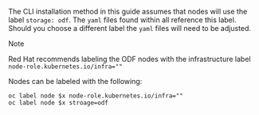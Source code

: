 The CLI installation method in this guide assumes that nodes will use the label `storage: odf`. The `yaml` files found within all reference this label. Should you choose a different label the `yaml` files will need to be adjusted.

> [!NOTE]
> Red Hat recommends labeling the ODF nodes with the infrastructure label `node-role.kubernetes.io/infra=""`

Nodes can be labeled with the following:

```
oc label node $x node-role.kubernetes.io/infra=""
oc label node $x stroage=odf
```
